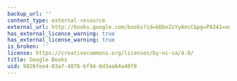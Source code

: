 ```yaml
---
backup_url: ''
content_type: external-resource
external_url: http://books.google.com/books?id=bDbnZsYyAncC&pg=PA341=onepage
has_external_licence_warning: true
has_external_license_warning: true
is_broken: ''
license: https://creativecommons.org/licenses/by-nc-sa/4.0/
title: Google Books
uid: 9826fee4-83a7-4876-bf94-6d3aa64a40f9
---
```

